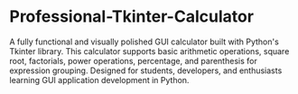 # Professional-Tkinter-Calculator
A fully functional and visually polished GUI calculator built with Python's Tkinter library. This calculator supports basic arithmetic operations, square root, factorials, power operations, percentage, and parenthesis for expression grouping. Designed for students, developers, and enthusiasts learning GUI application development in Python.
